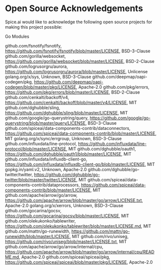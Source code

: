 # Open Source Acknowledgements

Spice.ai would like to acknowledge the following open source projects for making this project possible:

Go Modules

github.com/fsnotify/fsnotify, https://github.com/fsnotify/fsnotify/blob/master/LICENSE, BSD-3-Clause
github.com/gorilla/websocket, https://github.com/gorilla/websocket/blob/master/LICENSE, BSD-2-Clause
github.com/logrusorgru/aurora, https://github.com/logrusorgru/aurora/blob/master/LICENSE, Unlicense
golang.org/x/sys, Unknown, BSD-3-Clause
github.com/deepmap/oapi-codegen/pkg, https://github.com/deepmap/oapi-codegen/blob/master/pkg/LICENSE, Apache-2.0
github.com/pkg/errors, https://github.com/pkg/errors/blob/master/LICENSE, BSD-2-Clause
github.com/cenkalti/backoff/v4, https://github.com/cenkalti/backoff/blob/master/v4/LICENSE, MIT
github.com/dghubble/sling, https://github.com/dghubble/sling/blob/master/LICENSE, MIT
github.com/google/go-querystring/query, https://github.com/google/go-querystring/blob/master/query/LICENSE, BSD-3-Clause
github.com/spiceai/data-components-contrib/dataconnectors, https://github.com/spiceai/data-components-contrib/blob/master/LICENSE, MIT
golang.org/x/sync/errgroup, Unknown, BSD-3-Clause
github.com/influxdata/line-protocol, https://github.com/influxdata/line-protocol/blob/master/LICENSE, MIT
github.com/dghubble/oauth1, https://github.com/dghubble/oauth1/blob/master/LICENSE, MIT
github.com/influxdata/influxdb-client-go, https://github.com/influxdata/influxdb-client-go/blob/master/LICENSE, MIT
gopkg.in/yaml.v2, Unknown, Apache-2.0
github.com/dghubble/go-twitter/twitter, https://github.com/dghubble/go-twitter/blob/master/twitter/LICENSE, MIT
github.com/spiceai/data-components-contrib/dataprocessors, https://github.com/spiceai/data-components-contrib/blob/master/LICENSE, MIT
github.com/apache/arrow/go/arrow, https://github.com/apache/arrow/blob/master/go/arrow/LICENSE.txt, Apache-2.0
golang.org/x/xerrors, Unknown, BSD-3-Clause
github.com/gocarina/gocsv, https://github.com/gocarina/gocsv/blob/master/LICENSE, MIT
github.com/olekukonko/tablewriter, https://github.com/olekukonko/tablewriter/blob/master/LICENSE.md, MIT
github.com/mattn/go-runewidth, https://github.com/mattn/go-runewidth/blob/master/LICENSE, MIT
github.com/rivo/uniseg, https://github.com/rivo/uniseg/blob/master/LICENSE.txt, MIT
github.com/apache/arrow/go/arrow/internal/cpu, https://github.com/apache/arrow/blob/master/go/arrow/internal/cpu/README.md, Apache-2.0
github.com/spiceai/spiceai/pkg, https://github.com/spiceai/spiceai/blob/master/pkg/LICENSE, Apache-2.0
